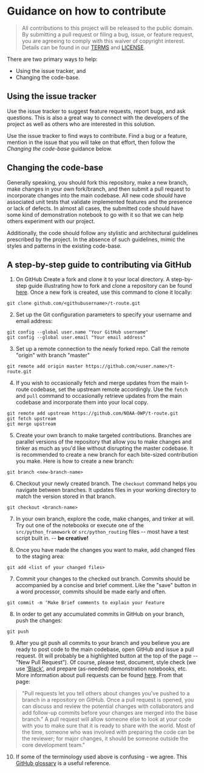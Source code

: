# Guidance on how to contribute

> All contributions to this project will be released to the public domain. By submitting a pull request or filing a bug, issue, or feature request, you are agreeing to comply with this waiver of copyright interest. Details can be found in our [TERMS](TERMS.md) and [LICENSE](LICENSE).

There are two primary ways to help:
 - Using the issue tracker, and
 - Changing the code-base.

## Using the issue tracker

Use the issue tracker to suggest feature requests, report bugs, and ask questions. This is also a great way to connect with the developers of the project as well as others who are interested in this solution.

Use the issue tracker to find ways to contribute. Find a bug or a feature, mention in the issue that you will take on that effort, then follow the _Changing the code-base_ guidance below.

## Changing the code-base

Generally speaking, you should fork this repository, make a new branch, make changes in your own fork/branch, and then submit a pull request to incorporate changes into the main codebase. All new code *should* have associated unit tests that validate implemented features and the presence or lack of defects. In almost all cases, the submitted code should have some kind of demonstration notebook to go with it so that we can help others experiment with our project.

Additionally, the code should follow any stylistic and architectural guidelines prescribed by the project. In the absence of such guidelines, mimic the styles and patterns in the existing code-base.

## A step-by-step guide to contributing via GitHub

1. On GitHub Create a fork and clone it to your local directory. A step-by-step guide illustrating how to fork and clone a repository can be found [here](https://help.github.com/en/github/getting-started-with-github/fork-a-repo). Once a new fork is created, use this command to clone it locally:

```
git clone github.com/<githubusername>/t-route.git
```

2. Set up the Git configuration parameters to specify your username and email address: 

```
git config --global user.name "Your GitHub username"
git config --global user.email "Your email address"
```

3. Set up a remote connection to the newly forked repo. Call the remote "origin" with branch "master"

```
git remote add origin master https://github.com/<user.name>/t-route.git
```

4. If you wish to occasionally fetch and merge updates from the main t-route codebase, set the upstream remote accordingly. Use the `fetch` and `pull` command to occasionally retrieve updates from the main codebase and incorporate them into your local copy. 

```
git remote add upstream https://github.com/NOAA-OWP/t-route.git
git fetch upstream
git merge upstream
```

5. Create your own branch to make targeted contributions. Branches are parallel versions of the repository that allow you to make changes and tinker as much as you'd like without disrupting the master codebase. It is recommended to create a new branch for each bite-sized contribution you make. Here is how to create a new branch:

```
git branch <new-branch-name>
```

6. Checkout your newly created branch. The `checkout` command helps you navigate between branches. It updates files in your working directory to match the version stored in that branch. 

```
git checkout <branch-name>
```

7. In your own branch, explore the code, make changes, and tinker at will. Try out one of the notebooks or execute one of the `src/python_framework` or `src/python_routing` files -- most have a test script built in.  -- **be creative!**

8. Once you have made the changes you want to make, add changed files to the staging area:

```
git add <list of your changed files>
```

7. Commit your changes to the checked out branch. Commits should be accompanied by a concise and brief comment. Like the "save" button in a word processor, commits should be made early and often.  

```
git commit -m ‘Make Brief comments to explain your Feature
```

8. In order to get any accumulated commits in GitHub on your branch, push the changes:

```
git push
```

9. After you git push all commits to your branch and you believe you are ready to post code to the main codebase, open GitHub and issue a pull request. (It will probably be a highlighted button at the top of the page -- "New Pull Request"). Of course, please test, document, style check (we use ['Black'](https://pypi.org/project/black/), and prepare (as-needed) demonstration notebooks, etc. More information about pull requests can be found [here](https://help.github.com/en/github/collaborating-with-issues-and-pull-requests/about-pull-requests). 
From that page:
> "Pull requests let you tell others about changes you've pushed to a branch in a repository on GitHub. Once a pull request is opened, you can discuss and review the potential changes with collaborators and add follow-up commits before your changes are merged into the base branch."
A pull request will allow someone else to look at your code with you to make sure that it is ready to share with the world. Most of the time, someone who was involved with preparing the code can be the reviewer; for 
major changes, it should be someone outside the core development team."

10. If some of the terminology used above is confusing - we agree. This [GitHub glossary](https://help.github.com/en/github/getting-started-with-github/github-glossary#checkout) is a useful reference.
